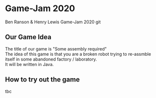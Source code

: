 # Game-Jam 2020 <br>
Ben Ranson & Henry Lewis Game-Jam 2020 git
## Our Game Idea <br>
The title of our game is "Some assembly required" <br>
The idea of this game is that you are a broken robot trying to re-assmble itself in some abandoned factory / laboratory.
<br>
It will be written in Java.
## How to try out the game <br>
tbc

